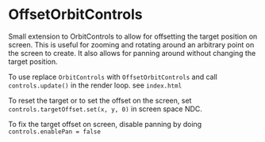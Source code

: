 # OffsetOrbitControls
Small extension to OrbitControls to allow for offsetting the target position on screen. 
This is useful for zooming and rotating around an arbitrary point on the screen to create.
It also allows for panning around without changing the target position.



To use replace `OrbitControls` with `OffsetOrbitControls` and call `controls.update()` in the render loop. see `index.html`

To reset the target or to set the offset on the screen, set `controls.targetOffset.set(x, y, 0)` in screen space NDC.

To fix the target offset on screen, disable panning by doing `controls.enablePan = false` 
